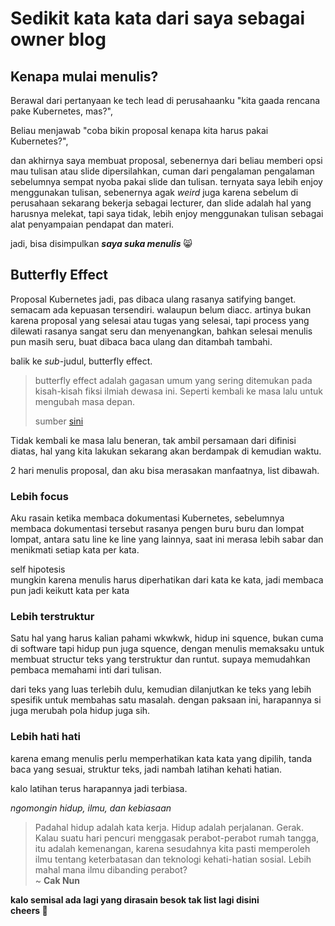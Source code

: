 # Sedikit kata kata dari saya sebagai owner blog

## Kenapa mulai menulis?
Berawal dari pertanyaan ke tech lead di perusahaanku "kita gaada rencana pake Kubernetes, mas?", 
   
Beliau menjawab "coba bikin proposal kenapa kita harus pakai Kubernetes?",
   
dan akhirnya saya membuat proposal, sebenernya dari beliau memberi opsi mau tulisan atau slide dipersilahkan, cuman dari pengalaman pengalaman sebelumnya sempat nyoba pakai slide dan tulisan.
ternyata saya lebih enjoy menggunakan tulisan, sebenernya agak *weird* juga karena sebelum di perusahaan sekarang bekerja sebagai lecturer, dan slide adalah hal yang harusnya melekat,
tapi saya tidak, lebih enjoy menggunakan tulisan sebagai alat penyampaian pendapat dan materi.

jadi, bisa disimpulkan ***saya suka menulis*** 😸
   
## Butterfly Effect
Proposal Kubernetes jadi, pas dibaca ulang rasanya satifying banget. semacam ada kepuasan tersendiri. walaupun belum diacc. artinya bukan karena proposal yang selesai atau tugas yang selesai,
tapi process yang dilewati rasanya sangat seru dan menyenangkan, bahkan selesai menulis pun masih seru, buat dibaca baca ulang dan ditambah tambahi. 

balik ke *sub*-judul, butterfly effect.
>butterfly effect adalah gagasan umum yang sering ditemukan pada kisah-kisah fiksi ilmiah dewasa ini. Seperti kembali ke masa lalu untuk mengubah masa depan.
>
>sumber [sini](https://www.kompas.com/skola/read/2020/03/01/170000669/apa-itu-butterfly-effect)

Tidak kembali ke masa lalu beneran, tak ambil persamaan dari difinisi diatas, hal yang kita lakukan sekarang akan berdampak di kemudian waktu.

2 hari menulis proposal, dan aku bisa merasakan manfaatnya, list dibawah.

### Lebih focus
Aku rasain ketika membaca dokumentasi Kubernetes, sebelumnya membaca dokumentasi tersebut rasanya pengen buru buru dan lompat lompat, antara satu line ke line yang lainnya,
saat ini merasa lebih sabar dan menikmati setiap kata per kata.

self hipotesis \
mungkin karena menulis harus diperhatikan dari kata ke kata, jadi membaca pun jadi keikutt kata per kata

### Lebih terstruktur
Satu hal yang harus kalian pahami wkwkwk, hidup ini squence, bukan cuma di software tapi hidup pun juga squence, dengan menulis memaksaku untuk membuat structur teks
yang terstruktur dan runtut. supaya memudahkan pembaca memahami inti dari tulisan. 

dari teks yang luas terlebih dulu, kemudian dilanjutkan ke teks yang lebih spesifik untuk membahas satu masalah. dengan paksaan ini, harapannya si juga merubah pola hidup juga sih.

### Lebih hati hati
karena emang menulis perlu memperhatikan kata kata yang dipilih, tanda baca yang sesuai, struktur teks, jadi nambah latihan kehati hatian.

kalo latihan terus harapannya jadi terbiasa.

*ngomongin hidup, ilmu, dan kebiasaan*

>Padahal hidup adalah kata kerja. Hidup adalah perjalanan. Gerak. Kalau suatu hari pencuri menggasak perabot-perabot rumah tangga, itu adalah kemenangan, karena
>sesudahnya kita pasti memperoleh ilmu tentang keterbatasan dan teknologi kehati-hatian sosial. Lebih mahal mana ilmu dibanding perabot? \
>~ **Cak Nun**

**kalo semisal ada lagi yang dirasain besok tak list lagi disini**\
**cheers 🍻**

